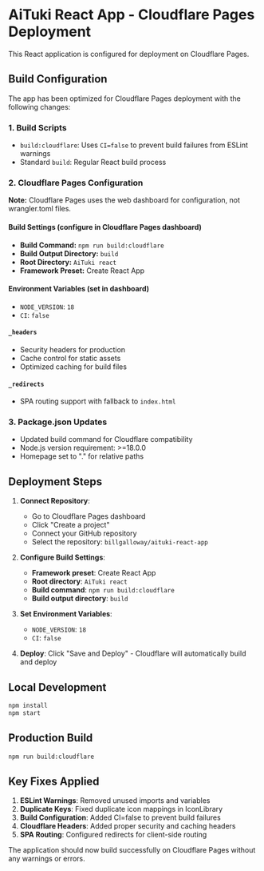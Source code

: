 # AiTuki React App - Cloudflare Pages Deployment

This React application is configured for deployment on Cloudflare Pages.

## Build Configuration

The app has been optimized for Cloudflare Pages deployment with the following changes:

### 1. Build Scripts
- `build:cloudflare`: Uses `CI=false` to prevent build failures from ESLint warnings
- Standard `build`: Regular React build process

### 2. Cloudflare Pages Configuration

**Note:** Cloudflare Pages uses the web dashboard for configuration, not wrangler.toml files.

#### Build Settings (configure in Cloudflare Pages dashboard)
- **Build Command:** `npm run build:cloudflare`
- **Build Output Directory:** `build`
- **Root Directory:** `AiTuki react`
- **Framework Preset:** Create React App

#### Environment Variables (set in dashboard)
- `NODE_VERSION`: `18`
- `CI`: `false`

#### `_headers`
- Security headers for production
- Cache control for static assets
- Optimized caching for build files

#### `_redirects`
- SPA routing support with fallback to `index.html`

### 3. Package.json Updates
- Updated build command for Cloudflare compatibility
- Node.js version requirement: >=18.0.0
- Homepage set to "." for relative paths

## Deployment Steps

1. **Connect Repository**: 
   - Go to Cloudflare Pages dashboard
   - Click "Create a project"
   - Connect your GitHub repository
   - Select the repository: `billgalloway/aituki-react-app`

2. **Configure Build Settings**:
   - **Framework preset**: Create React App
   - **Root directory**: `AiTuki react`
   - **Build command**: `npm run build:cloudflare`
   - **Build output directory**: `build`

3. **Set Environment Variables**:
   - `NODE_VERSION`: `18`
   - `CI`: `false`

4. **Deploy**: Click "Save and Deploy" - Cloudflare will automatically build and deploy

## Local Development

```bash
npm install
npm start
```

## Production Build

```bash
npm run build:cloudflare
```

## Key Fixes Applied

1. **ESLint Warnings**: Removed unused imports and variables
2. **Duplicate Keys**: Fixed duplicate icon mappings in IconLibrary
3. **Build Configuration**: Added CI=false to prevent build failures
4. **Cloudflare Headers**: Added proper security and caching headers
5. **SPA Routing**: Configured redirects for client-side routing

The application should now build successfully on Cloudflare Pages without any warnings or errors.
